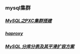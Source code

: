### mysql集群
##### [MySQL之PXC集群搭建][1]
##### [haproxy][2]
##### [MySQL 分库分表及其平滑扩容方案][3]
[1]: https://www.cnblogs.com/markLogZhu/p/11463125.html
[2]: https://blog.csdn.net/Michaelwubo/article/details/95334852
[3]: https://blog.csdn.net/kefengwang/article/details/81213050